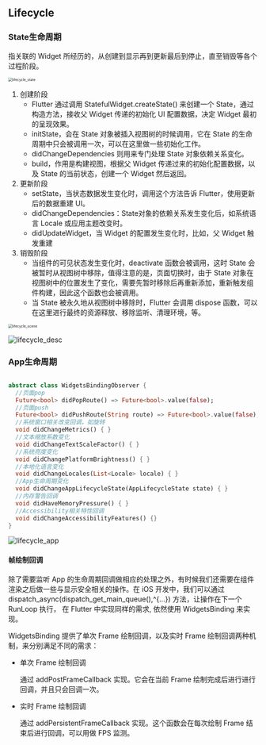 ## Lifecycle

### State生命周期

指关联的 Widget 所经历的，从创建到显示再到更新最后到停止，直至销毁等各个过程阶段。

<img src="/Volumes/Julien/Mine/MobileAwesome/resources/flutter/lifecycle_state.png" alt="lifecycle_state" style="zoom:50%;" />

1. 创建阶段
   * Flutter 通过调用 StatefulWidget.createState() 来创建一个 State，通过构造方法，接收父 Widget 传递的初始化 UI 配置数据，决定 Widget 最初的呈现效果。
   * initState，会在 State 对象被插入视图树的时候调用，它在 State 的生命周期中只会被调用一次，可以在这里做一些初始化工作。
   * didChangeDependencies 则用来专门处理 State 对象依赖关系变化。
   * build，作用是构建视图，根据父 Widget 传递过来的初始化配置数据，以及 State 的当前状态，创建一个 Widget 然后返回。
2. 更新阶段
   * setState，当状态数据发生变化时，调用这个方法告诉 Flutter，使用更新后的数据重建 UI。
   * didChangeDependencies：State对象的依赖关系发生变化后，如系统语言 Locale 或应用主题改变时。
   * didUpdateWidget，当 Widget 的配置发生变化时，比如，父 Widget 触发重建
3. 销毁阶段
   * 当组件的可见状态发生变化时，deactivate 函数会被调用，这时 State 会被暂时从视图树中移除，值得注意的是，页面切换时，由于 State 对象在视图树中的位置发生了变化，需要先暂时移除后再重新添加，重新触发组件构建，因此这个函数也会被调用。
   * 当 State 被永久地从视图树中移除时，Flutter 会调用 dispose 函数，可以在这里进行最终的资源释放、移除监听、清理环境，等。

<img src="/Volumes/Julien/Mine/MobileAwesome/resources/flutter/lifecycle_scene.png" alt="lifecycle_scene" style="zoom:50%;" />

![lifecycle_desc](/Volumes/Julien/Mine/MobileAwesome/resources/flutter/lifecycle_desc.png)



### App生命周期

```dart

abstract class WidgetsBindingObserver {
  //页面pop
  Future<bool> didPopRoute() => Future<bool>.value(false);
  //页面push
  Future<bool> didPushRoute(String route) => Future<bool>.value(false);
  //系统窗口相关改变回调，如旋转
  void didChangeMetrics() { }
  //文本缩放系数变化
  void didChangeTextScaleFactor() { }
  //系统亮度变化
  void didChangePlatformBrightness() { }
  //本地化语言变化
  void didChangeLocales(List<Locale> locale) { }
  //App生命周期变化
  void didChangeAppLifecycleState(AppLifecycleState state) { }
  //内存警告回调
  void didHaveMemoryPressure() { }
  //Accessibility相关特性回调
  void didChangeAccessibilityFeatures() {}
}
```

![lifecycle_app](/Volumes/Julien/Mine/MobileAwesome/resources/flutter/lifecycle_app.png)



#### 帧绘制回调

除了需要监听 App 的生命周期回调做相应的处理之外，有时候我们还需要在组件渲染之后做一些与显示安全相关的操作。在 iOS 开发中，我们可以通过 dispatch_async(dispatch_get_main_queue(),^{…}) 方法，让操作在下一个 RunLoop 执行， 在 Flutter 中实现同样的需求, 依然使用 WidgetsBinding 来实现。

WidgetsBinding 提供了单次 Frame 绘制回调，以及实时 Frame 绘制回调两种机制，来分别满足不同的需求：

* 单次 Frame 绘制回调

  通过 addPostFrameCallback 实现。它会在当前 Frame 绘制完成后进行进行回调，并且只会回调一次。

* 实时 Frame 绘制回调

  通过 addPersistentFrameCallback 实现。这个函数会在每次绘制 Frame 结束后进行回调，可以用做 FPS 监测。